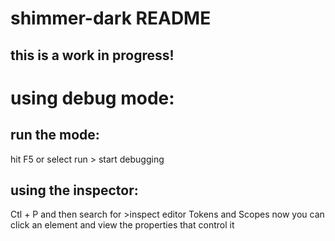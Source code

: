 # shimmer-dark README

## this is a work in progress!

# using debug mode:

## run the mode:

hit F5 or select run > start debugging

## using the inspector:

Ctl + P and then search for >inspect editor Tokens and Scopes
now you can click an element and view the properties that control it
